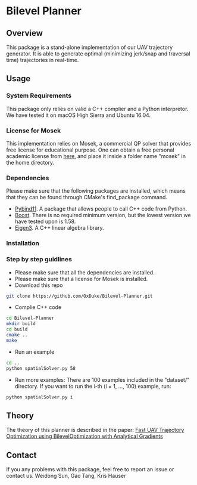 # Bilevel Planner

## Overview
This package is a stand-alone implementation of our UAV trajectory generator. It is able to generate optimal (minimizing jerk/snap and traversal time) trajectories in real-time.

<!--img src="images/pointcloud.png" alt="Flying through a gazebo" width="500"/>
<img src="images/boxes.png" alt="Flying through a gazebo" width="300"/-->

## Usage

### System Requirements
This package only relies on valid a C++ complier and a Python interpretor. We have tested it on macOS High Sierra and Ubuntu 16.04.

### License for Mosek
This implementation relies on Mosek, a commercial QP solver that provides free license for educational purpose. One can obtain a free personal academic license from [here](https://www.mosek.com/products/academic-licenses/), and place it inside a folder name "mosek" in the home directory. 

### Dependencies
Please make sure that the following packages are installed, which means that they can be found through CMake's find_package command.  
* [Pybind11](https://github.com/pybind/pybind11). A package that allows people to call C++ code from Python.
* [Boost](https://www.boost.org/). There is no required minimum version, but the lowest version we have tested upon is 1.58.
* [Eigen3](http://eigen.tuxfamily.org/index.php?title=Main_Page). A C++ linear algebra library.

### Installation

### Step by step guidlines

* Please make sure that all the dependencies are installed.
* Please make sure that a license for Mosek is installed.
* Download this repo
```bash
git clone https://github.com/OxDuke/Bilevel-Planner.git
```
* Complie C++ code
```bash
cd Bilevel-Planner
mkdir build
cd build
cmake ..
make
```
* Run an example
```bash
cd ..
python spatialSolver.py 58
```
* Run more examples: There are 100 examples included in the "dataset/" directory. If you want to run the i-th (i = 1, ..., 100) example, run:
```bash
python spatialSolver.py i
```



## Theory
The theory of this planner is described in the paper:
[Fast  UAV  Trajectory  Optimization  using  BilevelOptimization  with  Analytical  Gradients](https://arxiv.org/pdf/1811.10753.pdf)

## Contact
If you any problems with this package, feel free to report an issue or contact us.
Weidong Sun, Gao Tang, Kris Hauser
